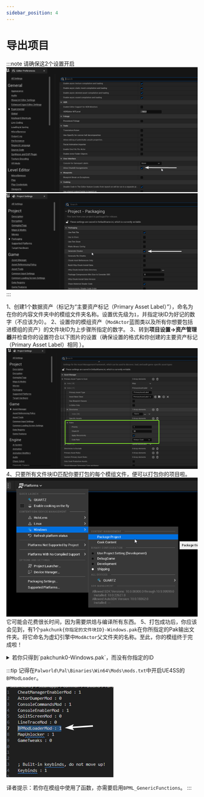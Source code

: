 ```yaml
---
sidebar_position: 4
---
```


# 导出项目

:::note
请确保这2个设置开启
![编辑器偏好选项](./assets/EditorPrefrencesExperimental.png)
![打包相关项目设置](./assets/ProjectSettingsPackaging.png)
:::

1、创建1个数据资产（标记为“主要资产标记（Primary Asset Label）”），命名为在你的内容文件夹中的模组文件夹名称。设置优先级为`1`，并指定块ID为好记的数字（不应该为0）。
2、设置你的模组资产（`ModActor`蓝图类以及所有你想要包括进模组的资产）的文件块ID为上步骤所指定的数字。
3、转到**项目设置→资产管理器**并检查你的设置符合以下图片的设置（确保设置的格式和你创建的主要资产标记（Primary Asset Label）相同 ）。 ![资产管理器设置](./assets/AssetsManagerSettings.png)
4、只要所有文件块ID匹配你要打包的每个模组文件，便可以打包你的项目啦。 ![打包按钮](./assets/UEPackageButton.png) 它可能会花费很长时间，因为需要烘焙与编译所有东西。
5、打包成功后，你应该会见到，有1个`pakchunk{你指定的文件块ID}-Windows.pak`在你所指定的Pak输出文件夹。将它命名为虚幻引擎中`ModActor`父文件夹的名称。至此，你的模组终于完成啦！

<details>
    <summary>若你只得到`pakchunk0-Windows.pak`，而没有你指定的ID</summary>
    <div>
        进入**项目设置→打包**<br/>
        然后勾选“烘焙在项目的内容文件夹中的一切（忽略地图以下的列表）”。<br/>
        ![图片](https://github.com/localcc/PalworldModdingKit/assets/10259891/c06cb6c6-8e2c-4560-bb1d-22f10f7563ad)
    </div>
</details>

:::tip
记得在`Palworld\Pal\Binaries\Win64\Mods\mods.txt`中开启UE4SS的`BPModLoader`。

![开启BPModLoader](./assets/BPModLoaderMod.png)

译者提示：若你在模组中使用了函数，亦需要启用`BPML_GenericFunctions`。
:::